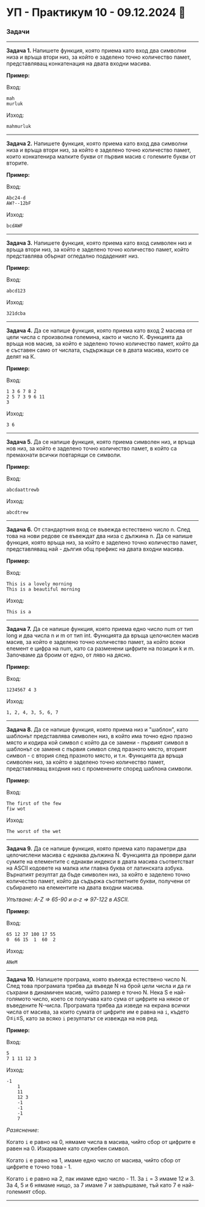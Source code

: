 # УП - Практикум 10 - 09.12.2024 🥃

### Задачи

---

**Задача 1.**
Напишете функция, която приема като вход два символни низа и връща втори низ, за който е заделено точно количество памет, представляващ конкатенация на двата входни масива.

**Пример:**

Вход:

```
mah
murluk
```

Изход:
```
mahmurluk
```

---

**Задача 2.** Напишете функция, която приема като вход два символни низа и връща втори низ, за който е заделено точно количество памет, които конкатенира малките букви от първия масив с големите букви от вторите.


**Пример:**

Вход:

```
Abc24-d
AW?--12bF
```

Изход:
```
bcdAWF
```
---

**Задача 3.** Напишете функция, която приема като вход символен низ и връща втори низ, за който е заделено точно количество памет, който представлява обърнат огледално подаденият низ.

**Пример:**

Вход:

```
abcd123
```

Изход:
```
321dcba
```

---

**Задача 4.** Да се напише функция, която приема като вход 2 масива от цели числа с произволна големина, както и число К. Функцията да връща нов масив, за който е заделено точно количество памет, който да е съставен само от числата, съдържащи се в двата масива, които се делят на К.

**Пример:**

Вход:

```
1 3 6 7 8 2
2 5 7 3 9 6 11
3
```

Изход:
```
3 6
```

---

**Задача 5.** Да се напише функция, която приема символен низ, и връща нов низ, за който е заделено точно количество памет, в който са премахнати всички повтарящи се символи.

**Пример:**

Вход:

```
abcdaattrewb
```

Изход:

```
abcdtrew
```

---

**Задача 6.** От стандартния вход се въвежда естествено число n. След това на нови редове се въвеждат два низа с дължина n. Да се напише функция, която връща низ, за който е заделено точно количество памет, представляващ най - дългия общ префикс на двата входни масива.


**Пример:**

Вход:

```
This is a lovely morning
This is a beautiful morning
```

Изход:

```
This is a
```

---

**Задача 7.** Да се напише функция, която приема едно число num от тип long и два числа n и m от тип int. Функцията да връща целочислен масив масив, за който е заделено точно количество памет, за който всеки елемент е цифра на num, като са разменени цифрите на позиции k и m. Започваме да броим от едно, от ляво на дясно.

**Пример:**

Вход:

```
1234567 4 3
```

Изход:

```
1, 2, 4, 3, 5, 6, 7
```

---

**Задача 8.** Да се напише функция, която приема низ и "шаблон", като шаблонът представлява символен низ, в който има точно едно празно място и кодира кой символ с който да се замени - първият символ в шаблонът се заменя с първия символ след празното място, вторият символ - с втория след празното място, и т.н. Функцията да връща символен низ, за който е заделено точно количество памет, представляващ входния низ с променените според шаблона символи.


**Пример:**

Вход:

```
The first of the few
fiw wot
```

Изход:

```
The worst of the wet
```

---

**Задача 9.** Да се напише функция, която приема като параметри два целочислени масива с еднаква дължина N. Функцията да провери дали сумите на елементите с еднакви индекси в двата масива съответстват на ASCII кодовете на малка или главна буква от латинската азбука. Върнатият резултат да бъде символен низ, за който е заделено точно количество памет, който да съдържа съответните букви, получени от събирането на елементите на двата входни масива.

*Упътване: A-Z => 65-90 и a-z => 97-122 в ASCII.*

**Пример:**

Вход:

```
65 12 37 100 17 55
0  66 15  1  60  2
```

Изход:

```
ANeM
```

---

**Задача 10.** Напишете програма, която въвежда естествено число N. След това програмата трябва да въведе N на брой цели числа и да ги съхрани в динамичен масив, чийто размер е точно N. Нека S е най-голямото число, което се получава като сума от цифрите на някое от въведените N-числа. Програмата трябва да изведе на екрана всички числа от масива, за които сумата от цифрите им е равна на `i`,  където 0≤`i`≤S, като за всяко `i` резултатът се извежда на нов ред.

**Пример:**

Вход:

```
5
7 1 11 12 3
```

Изход:

```
-1
	1
	11
	12 3
	-1
	-1
	-1
	7
```

*Разяснение*:

Когато `i` е равно на 0, нямаме числа в масива, чийто сбор от цифрите е равен на 0. Изкарваме като служебен символ.

Когато `i` е равно на 1, имаме едно число от масива, чийто сбор от цифрите е точно това - 1. 

Когато `i` е равно на 2, пак имаме едно число - 11. За `i` = 3 имаме 12 и 3. За 4, 5 и 6 нямаме нищо, за 7 имаме 7 и завършваме, тъй като 7 е най-големият сбор.


---
